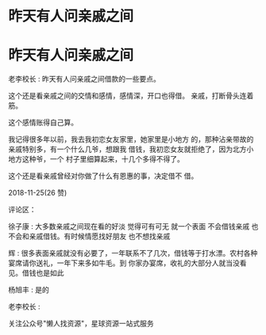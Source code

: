# 昨天有人问亲戚之间

# 昨天有人问亲戚之间

老李校长 : 昨天有人问亲戚之间借款的一些要点。

这个还是看亲戚之间的交情和感情，感情深，开口也得借。 亲戚，打断骨头连着筋。

这个感情账得自己算。

我记得很多年以前，我去我初恋女友家里，她家里是小地方 的，那种沾亲带故的亲戚特别多，有一个什么几爷，想跟我 借钱，我初恋女友就拒绝了，因为北方小地方这种爷，一个 村子里细算起来，十几个多得不得了。

这个还是看亲戚曾经对你做了什么有恩惠的事，决定借不 借。

2018-11-25(26 赞)

评论区：

徐子康 : 大多数亲戚之间现在看的好淡 觉得可有可无 就一个表面 不会借钱亲戚 也不会和亲戚借钱。有时候情愿找好朋友 也不想找亲戚

辉 : 很多表面亲戚就没有必要了，一年联系不了几次，借钱等于打水漂。农村各种宴席请你送礼，一年下来多如牛毛。到 你家办宴席，收礼的大部分人就当没看见。借钱也是如此

杨旭丰 : 是的

老李校长 :

关注公众号"懒人找资源"，星球资源一站式服务